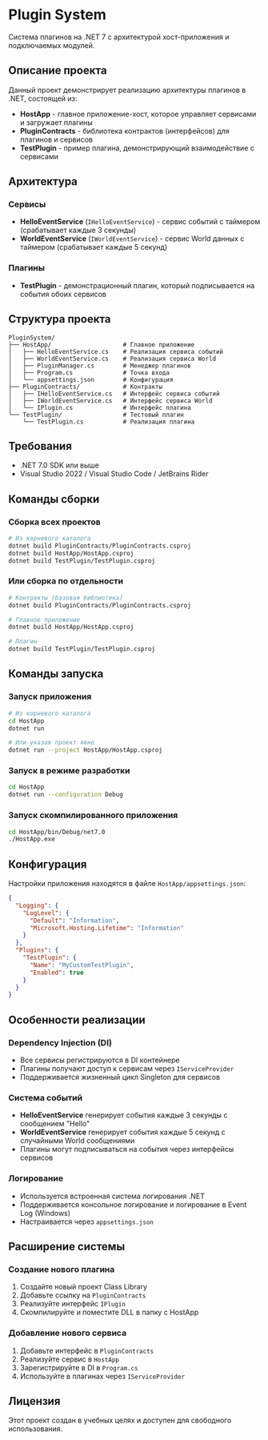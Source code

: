 # Plugin System

Система плагинов на .NET 7 с архитектурой хост-приложения и подключаемых модулей.

## Описание проекта

Данный проект демонстрирует реализацию архитектуры плагинов в .NET, состоящей из:

- **HostApp** - главное приложение-хост, которое управляет сервисами и загружает плагины
- **PluginContracts** - библиотека контрактов (интерфейсов) для плагинов и сервисов
- **TestPlugin** - пример плагина, демонстрирующий взаимодействие с сервисами

## Архитектура

### Сервисы
- **HelloEventService** (`IHelloEventService`) - сервис событий с таймером (срабатывает каждые 3 секунды)
- **WorldEventService** (`IWorldEventService`) - сервис World данных с таймером (срабатывает каждые 5 секунд)

### Плагины
- **TestPlugin** - демонстрационный плагин, который подписывается на события обоих сервисов

## Структура проекта

```
PluginSystem/
├── HostApp/                    # Главное приложение
│   ├── HelloEventService.cs    # Реализация сервиса событий
│   ├── WorldEventService.cs    # Реализация сервиса World
│   ├── PluginManager.cs        # Менеджер плагинов
│   ├── Program.cs              # Точка входа
│   └── appsettings.json        # Конфигурация
├── PluginContracts/            # Контракты
│   ├── IHelloEventService.cs   # Интерфейс сервиса событий
│   ├── IWorldEventService.cs   # Интерфейс сервиса World
│   └── IPlugin.cs              # Интерфейс плагина
└── TestPlugin/                 # Тестовый плагин
    └── TestPlugin.cs           # Реализация плагина
```

## Требования

- .NET 7.0 SDK или выше
- Visual Studio 2022 / Visual Studio Code / JetBrains Rider

## Команды сборки

### Сборка всех проектов
```bash
# Из корневого каталога
dotnet build PluginContracts/PluginContracts.csproj
dotnet build HostApp/HostApp.csproj
dotnet build TestPlugin/TestPlugin.csproj
```

### Или сборка по отдельности
```bash
# Контракты (базовая библиотека)
dotnet build PluginContracts/PluginContracts.csproj

# Главное приложение
dotnet build HostApp/HostApp.csproj

# Плагин
dotnet build TestPlugin/TestPlugin.csproj
```

## Команды запуска

### Запуск приложения
```bash
# Из корневого каталога
cd HostApp
dotnet run

# Или указав проект явно
dotnet run --project HostApp/HostApp.csproj
```

### Запуск в режиме разработки
```bash
cd HostApp
dotnet run --configuration Debug
```

### Запуск скомпилированного приложения
```bash
cd HostApp/bin/Debug/net7.0
./HostApp.exe
```

## Конфигурация

Настройки приложения находятся в файле `HostApp/appsettings.json`:

```json
{
  "Logging": {
    "LogLevel": {
      "Default": "Information",
      "Microsoft.Hosting.Lifetime": "Information"
    }
  },
  "Plugins": {
    "TestPlugin": {
      "Name": "MyCustomTestPlugin",
      "Enabled": true
    }
  }
}
```

## Особенности реализации

### Dependency Injection (DI)
- Все сервисы регистрируются в DI контейнере
- Плагины получают доступ к сервисам через `IServiceProvider`
- Поддерживается жизненный цикл Singleton для сервисов

### Система событий
- **HelloEventService** генерирует события каждые 3 секунды с сообщением "Hello"
- **WorldEventService** генерирует события каждые 5 секунд с случайными World сообщениями
- Плагины могут подписываться на события через интерфейсы сервисов

### Логирование
- Используется встроенная система логирования .NET
- Поддерживается консольное логирование и логирование в Event Log (Windows)
- Настраивается через `appsettings.json`

## Расширение системы

### Создание нового плагина
1. Создайте новый проект Class Library
2. Добавьте ссылку на `PluginContracts`
3. Реализуйте интерфейс `IPlugin`
4. Скомпилируйте и поместите DLL в папку с HostApp

### Добавление нового сервиса
1. Добавьте интерфейс в `PluginContracts`
2. Реализуйте сервис в `HostApp`
3. Зарегистрируйте в DI в `Program.cs`
4. Используйте в плагинах через `IServiceProvider`

## Лицензия

Этот проект создан в учебных целях и доступен для свободного использования.
